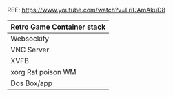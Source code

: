 
REF: https://www.youtube.com/watch?v=LriUAmAkuD8

|Retro Game Container stack|
|-|
|Websockify|
|VNC Server|
|XVFB|
|xorg Rat poison WM|
|Dos Box/app|

